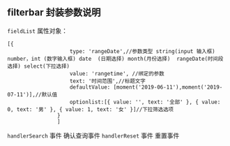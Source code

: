 filterbar 封装参数说明
---
`fieldList` 属性对象：
```
[{
					type: 'rangeDate',//参数类型 string(input 输入框) number，int (数字输入框) date  (日期选择) month(月份选择)  rangeDate(时间段选择) select(下拉选择) 
					value: 'rangetime', //绑定的参数
					text: '时间范围',//标题文字
					defaultValue: [moment('2019-06-11'),moment('2019-07-11')],//默认值
					optionlist:[{ value: '', text: '全部' }, { value: 0, text: '男' }, { value: 1, text: '女' }]//下拉筛选选项
				}
				]
```

`handlerSearch` 事件 
确认查询事件
`handlerReset` 事件
重置事件
